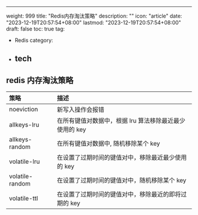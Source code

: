 ---
weight: 999
title: "Redis内存淘汰策略"
description: ""
icon: "article"
date: "2023-12-19T20:57:54+08:00"
lastmod: "2023-12-19T20:57:54+08:00"
draft: false
toc: true
tag:

- Redis
  category:
- tech
  ---

## redis 内存淘汰策略

| 策略              | 描述                               |
|:--------------- |:-------------------------------- |
| noeviction      | 新写入操作会报错                         |
| allkeys-lru     | 在所有键值对数据中，根据 lru 算法移除最近最少使用的 key |
| allkeys-random  | 在所有键值对数据中, 随机移除某个 key            |
| volatile-lru    | 在设置了过期时间的键值对中，移除最近最少使用的 key      |
| volatile-random | 在设置了过期时间的键值对中，随机移除某个 key         |
| volatile-ttl    | 在设置了过期时间的键值对中，移除最近的即将过期的 key     |

